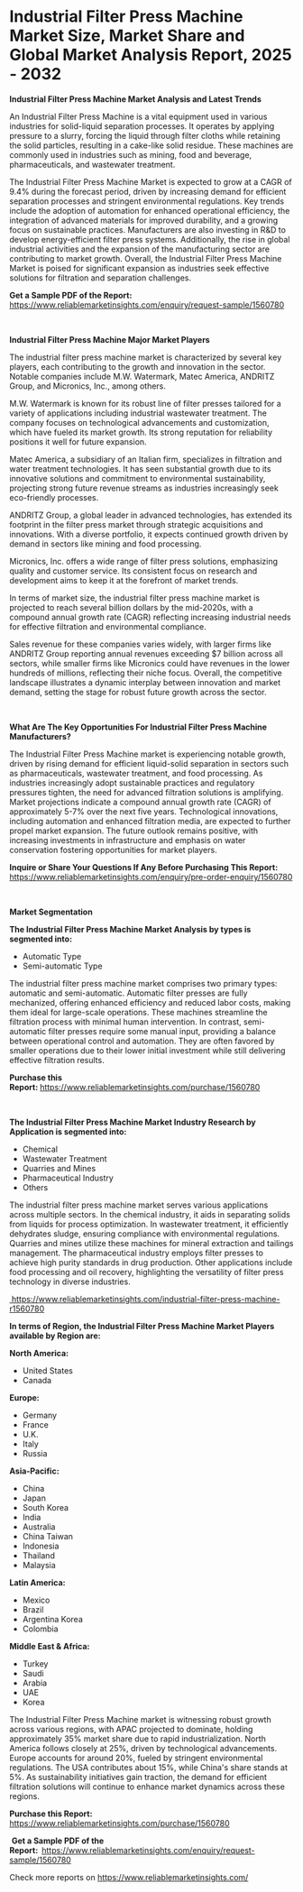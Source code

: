 <p><h1>Industrial Filter Press Machine Market Size, Market Share and Global Market Analysis Report, 2025 - 2032</h1></p><p><strong>Industrial Filter Press Machine Market Analysis and Latest Trends</strong></p>
<p><p>An Industrial Filter Press Machine is a vital equipment used in various industries for solid-liquid separation processes. It operates by applying pressure to a slurry, forcing the liquid through filter cloths while retaining the solid particles, resulting in a cake-like solid residue. These machines are commonly used in industries such as mining, food and beverage, pharmaceuticals, and wastewater treatment.</p><p>The Industrial Filter Press Machine Market is expected to grow at a CAGR of 9.4% during the forecast period, driven by increasing demand for efficient separation processes and stringent environmental regulations. Key trends include the adoption of automation for enhanced operational efficiency, the integration of advanced materials for improved durability, and a growing focus on sustainable practices. Manufacturers are also investing in R&D to develop energy-efficient filter press systems. Additionally, the rise in global industrial activities and the expansion of the manufacturing sector are contributing to market growth. Overall, the Industrial Filter Press Machine Market is poised for significant expansion as industries seek effective solutions for filtration and separation challenges.</p></p>
<p><strong>Get a Sample PDF of the Report:&nbsp;</strong> <a href="https://www.reliablemarketinsights.com/enquiry/request-sample/1560780?utm_campaign=3523&utm_medium=2&utm_source=Github&utm_content=ia&utm_term=11042025&utm_id=industrial-filter-press-machine">https://www.reliablemarketinsights.com/enquiry/request-sample/1560780</a></p>
<p>&nbsp;</p>
<p><strong>Industrial Filter Press Machine Major Market Players</strong></p>
<p><p>The industrial filter press machine market is characterized by several key players, each contributing to the growth and innovation in the sector. Notable companies include M.W. Watermark, Matec America, ANDRITZ Group, and Micronics, Inc., among others.</p><p>M.W. Watermark is known for its robust line of filter presses tailored for a variety of applications including industrial wastewater treatment. The company focuses on technological advancements and customization, which have fueled its market growth. Its strong reputation for reliability positions it well for future expansion.</p><p>Matec America, a subsidiary of an Italian firm, specializes in filtration and water treatment technologies. It has seen substantial growth due to its innovative solutions and commitment to environmental sustainability, projecting strong future revenue streams as industries increasingly seek eco-friendly processes.</p><p>ANDRITZ Group, a global leader in advanced technologies, has extended its footprint in the filter press market through strategic acquisitions and innovations. With a diverse portfolio, it expects continued growth driven by demand in sectors like mining and food processing.</p><p>Micronics, Inc. offers a wide range of filter press solutions, emphasizing quality and customer service. Its consistent focus on research and development aims to keep it at the forefront of market trends. </p><p>In terms of market size, the industrial filter press machine market is projected to reach several billion dollars by the mid-2020s, with a compound annual growth rate (CAGR) reflecting increasing industrial needs for effective filtration and environmental compliance.</p><p>Sales revenue for these companies varies widely, with larger firms like ANDRITZ Group reporting annual revenues exceeding $7 billion across all sectors, while smaller firms like Micronics could have revenues in the lower hundreds of millions, reflecting their niche focus. Overall, the competitive landscape illustrates a dynamic interplay between innovation and market demand, setting the stage for robust future growth across the sector.</p></p>
<p>&nbsp;</p>
<p><strong>What Are The Key Opportunities For Industrial Filter Press Machine Manufacturers?</strong></p>
<p><p>The Industrial Filter Press Machine market is experiencing notable growth, driven by rising demand for efficient liquid-solid separation in sectors such as pharmaceuticals, wastewater treatment, and food processing. As industries increasingly adopt sustainable practices and regulatory pressures tighten, the need for advanced filtration solutions is amplifying. Market projections indicate a compound annual growth rate (CAGR) of approximately 5-7% over the next five years. Technological innovations, including automation and enhanced filtration media, are expected to further propel market expansion. The future outlook remains positive, with increasing investments in infrastructure and emphasis on water conservation fostering opportunities for market players.</p></p>
<p><strong>Inquire or Share Your Questions If Any Before Purchasing This Report:</strong> <a href="https://www.reliablemarketinsights.com/enquiry/pre-order-enquiry/1560780?utm_campaign=3523&utm_medium=2&utm_source=Github&utm_content=ia&utm_term=11042025&utm_id=industrial-filter-press-machine">https://www.reliablemarketinsights.com/enquiry/pre-order-enquiry/1560780</a></p>
<p>&nbsp;</p>
<p><strong>Market Segmentation</strong></p>
<p><strong>The Industrial Filter Press Machine Market Analysis by types is segmented into:</strong></p>
<p><ul><li>Automatic Type</li><li>Semi-automatic Type</li></ul></p>
<p><p>The industrial filter press machine market comprises two primary types: automatic and semi-automatic. Automatic filter presses are fully mechanized, offering enhanced efficiency and reduced labor costs, making them ideal for large-scale operations. These machines streamline the filtration process with minimal human intervention. In contrast, semi-automatic filter presses require some manual input, providing a balance between operational control and automation. They are often favored by smaller operations due to their lower initial investment while still delivering effective filtration results.</p></p>
<p><strong>Purchase this Report:&nbsp;</strong><a href="https://www.reliablemarketinsights.com/purchase/1560780?utm_campaign=3523&utm_medium=2&utm_source=Github&utm_content=ia&utm_term=11042025&utm_id=industrial-filter-press-machine">https://www.reliablemarketinsights.com/purchase/1560780</a></p>
<p>&nbsp;</p>
<p><strong>The Industrial Filter Press Machine Market Industry Research by Application is segmented into:</strong></p>
<p><ul><li>Chemical</li><li>Wastewater Treatment</li><li>Quarries and Mines</li><li>Pharmaceutical Industry</li><li>Others</li></ul></p>
<p><p>The industrial filter press machine market serves various applications across multiple sectors. In the chemical industry, it aids in separating solids from liquids for process optimization. In wastewater treatment, it efficiently dehydrates sludge, ensuring compliance with environmental regulations. Quarries and mines utilize these machines for mineral extraction and tailings management. The pharmaceutical industry employs filter presses to achieve high purity standards in drug production. Other applications include food processing and oil recovery, highlighting the versatility of filter press technology in diverse industries.</p></p>
<p><a href="https://www.reliablemarketinsights.com/industrial-filter-press-machine-r1560780?utm_campaign=3523&utm_medium=2&utm_source=Github&utm_content=ia&utm_term=11042025&utm_id=industrial-filter-press-machine">&nbsp;https://www.reliablemarketinsights.com/industrial-filter-press-machine-r1560780</a></p>
<p><strong>In terms of Region, the Industrial Filter Press Machine Market Players available by Region are:</strong></p>
<p>
    <p> <strong> North America: </strong>
        <ul>
            <li>United States</li>
            <li>Canada</li>
        </ul>
        </p> 
    <p> <strong> Europe: </strong>
        <ul>
            <li>Germany</li>
            <li>France</li>
            <li>U.K.</li>
            <li>Italy</li>
            <li>Russia</li>
        </ul>
        </p> 
    <p> <strong> Asia-Pacific: </strong>
        <ul>
            <li>China</li>
            <li>Japan</li>
            <li>South Korea</li>
            <li>India</li>
            <li>Australia</li>
            <li>China Taiwan</li>
            <li>Indonesia</li>
            <li>Thailand</li>
            <li>Malaysia</li>
        </ul>
        </p> 
    <p> <strong> Latin America: </strong>
        <ul>
            <li>Mexico</li>
            <li>Brazil</li>
            <li>Argentina Korea</li>
            <li>Colombia</li>
        </ul>
        </p> 
    <p> <strong> Middle East & Africa: </strong>
        <ul>
            <li>Turkey</li>
            <li>Saudi</li>
            <li>Arabia</li>
            <li>UAE</li>
            <li>Korea</li>
        </ul>
    </p>
    </p>
<p><p>The Industrial Filter Press Machine market is witnessing robust growth across various regions, with APAC projected to dominate, holding approximately 35% market share due to rapid industrialization. North America follows closely at 25%, driven by technological advancements. Europe accounts for around 20%, fueled by stringent environmental regulations. The USA contributes about 15%, while China's share stands at 5%. As sustainability initiatives gain traction, the demand for efficient filtration solutions will continue to enhance market dynamics across these regions.</p></p>
<p><strong>Purchase this Report: </strong><a href="https://www.reliablemarketinsights.com/purchase/1560780?utm_campaign=3523&utm_medium=2&utm_source=Github&utm_content=ia&utm_term=11042025&utm_id=industrial-filter-press-machine">https://www.reliablemarketinsights.com/purchase/1560780</a></p>
<p>&nbsp;<strong>Get a Sample PDF of the Report:&nbsp;&nbsp;</strong><a href="https://www.reliablemarketinsights.com/enquiry/request-sample/1560780?utm_campaign=3523&utm_medium=2&utm_source=Github&utm_content=ia&utm_term=11042025&utm_id=industrial-filter-press-machine">https://www.reliablemarketinsights.com/enquiry/request-sample/1560780</a></p>
<p><strong></strong></p>
<p>Check more reports on <a href="https://www.reliablemarketinsights.com/?utm_campaign=3523&utm_medium=2&utm_source=Github&utm_content=ia&utm_term=11042025&utm_id=industrial-filter-press-machine">https://www.reliablemarketinsights.com/</a></p>